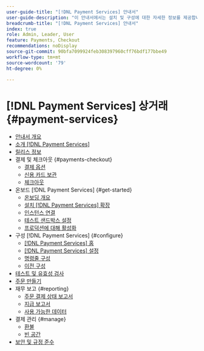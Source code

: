 ```yaml
---
user-guide-title: "[!DNL Payment Services] 안내서"
user-guide-description: "이 안내서에서는 설치 및 구성에 대한 자세한 정보를 제공합니다 [!DNL Payment Services] 에 대한 [!DNL Adobe Commerce] 또는 [!DNL Magento Open Source] 저장."
breadcrumb-title: "[!DNL Payment Services] 안내서"
index: true
role: Admin, Leader, User
feature: Payments, Checkout
recommendations: noDisplay
source-git-commit: 90bfa7099924feb308397960cff76bdf177bbe49
workflow-type: tm+mt
source-wordcount: '79'
ht-degree: 0%

---
```



# [!DNL Payment Services] 상거래 {#payment-services}

- [안내서 개요](guide-overview.md)
- [소개 [!DNL Payment Services]](overview.md)
- [릴리스 정보](release-notes.md)
- 결제 및 체크아웃 {#payments-checkout}
   - [결제 옵션](payments-options.md)
   - [신용 카드 보관](vaulting.md)
   - [체크아웃](checkout.md)
- 온보드 [!DNL Payment Services] {#get-started}
   - [온보딩 개요](onboard.md)
   - [설치 [!DNL Payment Services] 확장](install.md)
   - [인스턴스 연결](connect.md)
   - [테스트 샌드박스 설정](sandbox.md)
   - [프로덕션에 대해 활성화](production.md)
- 구성 [!DNL Payment Services] {#configure}
   - [[!DNL Payment Services] 홈](payments-home.md)
   - [[!DNL Payment Services] 설정](settings.md)
   - [명령줄 구성](configure-cli.md)
   - [이전 구성](configure-admin.md)
- [테스트 및 유효성 검사](test-validate.md)
- [주문 만들기](create-order.md)
- 재무 보고 {#reporting}
   - [주문 결제 상태 보고서](order-payment-status.md)
   - [지급 보고서](payouts.md)
   - [사용 가능한 데이터](data.md)
- 결제 관리 {#manage}
   - [환불](refunds.md)
   - [빈 공간](voids.md)
- [보안 및 규정 준수](security.md)
